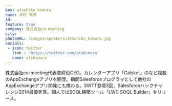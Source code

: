 ```yaml
---
key: atsuhiko_kimura
name: 木村 篤彦
id: 
feature: true
company: 株式会社co-meeting
city: 
photoURL: /images/speakers/atsuhiko_kimura.jpg
socials:
 - icon: twitter
   link : 'https://twitter.com/atskimura'
   name: atskimura
---
```

株式会社co-meeting代表取締役CEO。カレンダーアプリ「Calsket」のなど複数のAppExchangeアプリを開発。顧問Salesforceプログラマとして他社のAppExchangeアプリ開発にも携わる。SWTT登壇3回、Salesforceハックチャレンジ2014最優秀賞。個人ではSOQL構築ツール「LWC SOQL Builder」をリリース。